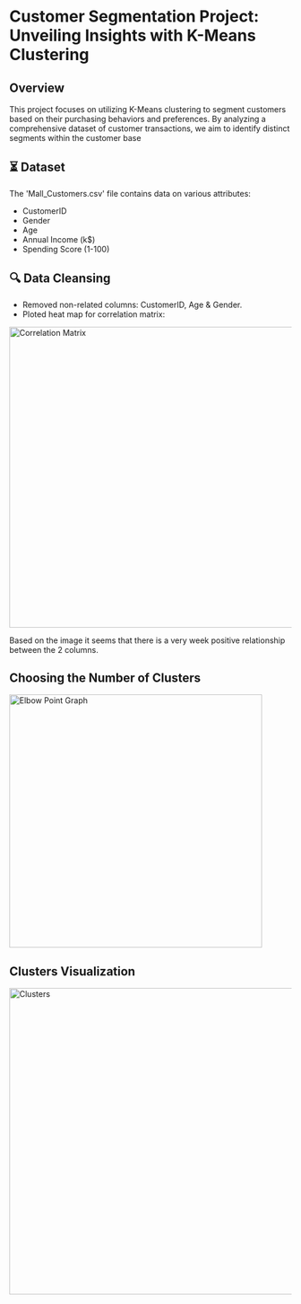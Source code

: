 # Customer Segmentation Project: Unveiling Insights with K-Means Clustering
## Overview
This project focuses on utilizing K-Means clustering to segment customers based on their purchasing behaviors and preferences. By analyzing a comprehensive dataset of customer transactions, we aim to identify distinct segments within the customer base

## ⏳ Dataset
The 'Mall_Customers.csv'  file contains data on various attributes:
- CustomerID
- Gender
- Age
- Annual Income (k$)
- Spending Score (1-100)

## :mag: Data Cleansing
* Removed non-related columns: CustomerID, Age & Gender.
* Ploted heat map for correlation matrix:

<img width="536" alt="Correlation Matrix" src="https://github.com/NadirZamouche/Customer-Segmentation/assets/95188070/4f99c2d8-bf12-4806-8352-1c3347227f1f">

Based on the image it seems that there is a very week positive relationship between the 2 columns.

## Choosing the Number of Clusters

<img width="451" alt="Elbow Point Graph" src="https://github.com/NadirZamouche/Customer-Segmentation/assets/95188070/4ba76002-6b92-45b8-ae5e-7f19b8f9f6b6">


## Clusters Visualization

<img width="546" alt="Clusters" src="https://github.com/NadirZamouche/Customer-Segmentation/assets/95188070/cc40dc10-25f6-4cee-9571-3b3919ffcc08">
